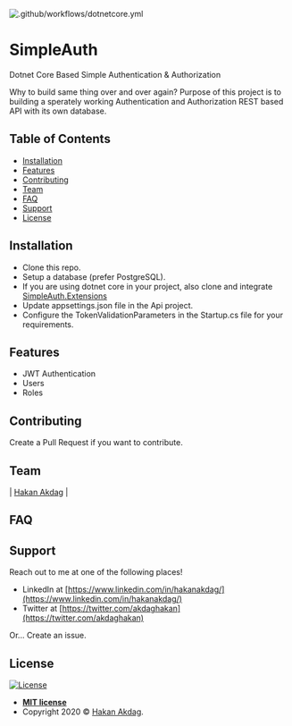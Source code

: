 ![.github/workflows/dotnetcore.yml](https://github.com/hakdag/SimpleAuth/workflows/.github/workflows/dotnetcore.yml/badge.svg?branch=master)
 
# SimpleAuth
Dotnet Core Based Simple Authentication & Authorization

Why to build same thing over and over again? Purpose of this project is to building a sperately working Authentication and Authorization REST based API with its own database.

## Table of Contents

- [Installation](#installation)
- [Features](#features)
- [Contributing](#contributing)
- [Team](#team)
- [FAQ](#faq)
- [Support](#support)
- [License](#license)

## Installation

- Clone this repo.
- Setup a database (prefer PostgreSQL).
- If you are using dotnet core in your project, also clone and integrate [SimpleAuth.Extensions](https://github.com/hakdag/SimpleAuth.Extensions)
- Update appsettings.json file in the Api project.
- Configure the TokenValidationParameters in the Startup.cs file for your requirements.

## Features

 - JWT Authentication
 - Users
 - Roles

## Contributing

Create a Pull Request if you want to contribute.

## Team

| [Hakan Akdag](https://www.linkedin.com/in/hakanakdag/) | 

## FAQ



## Support

Reach out to me at one of the following places!

- LinkedIn at [https://www.linkedin.com/in/hakanakdag/](https://www.linkedin.com/in/hakanakdag/)
- Twitter at [https://twitter.com/akdaghakan](https://twitter.com/akdaghakan)

Or...
Create an issue.

## License

[![License](http://img.shields.io/:license-mit-blue.svg?style=flat-square)](http://badges.mit-license.org)

- **[MIT license](http://opensource.org/licenses/mit-license.php)**
- Copyright 2020 © <a href="http://hakanakdag.net" target="_blank">Hakan Akdag</a>.

